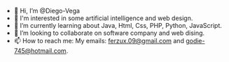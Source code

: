 - 👋 Hi, I’m @Diego-Vega
- 👀 I'm interested in some artificial intelligence and web design.
- 🌱 I’m currently learning about Java, Html, Css, PHP, Python, JavaScript.
- 💞️ I’m looking to collaborate on software company and web dising. 
- 📫 How to reach me: My emails: ferzux.09@gmail.com and godie-745@hotmail.com.

<!---
Diego-Vega/Diego-Vega is a ✨ special ✨ repository because its `README.md` (this file) appears on your GitHub profile.
You can click the Preview link to take a look at your changes.
--->
